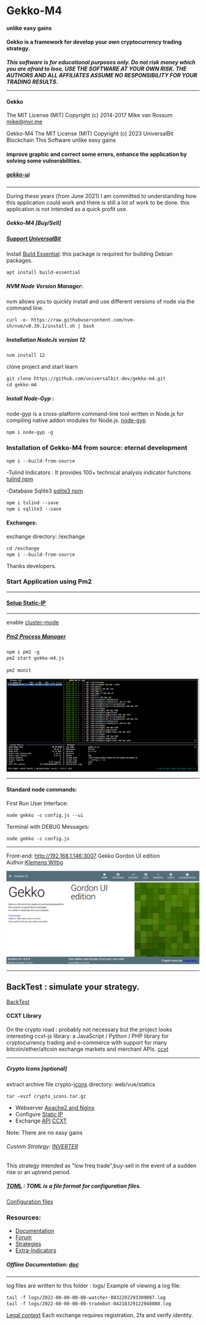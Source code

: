 # Gekko-M4
#### unlike easy gains
#### Gekko is a framework for develop your own cryptocurrency trading strategy.

***This software is for educational purposes only. Do not risk money which
you are afraid to lose. USE THE SOFTWARE AT YOUR OWN RISK. THE AUTHORS
AND ALL AFFILIATES ASSUME NO RESPONSIBILITY FOR YOUR TRADING RESULTS.***

-----

#### Gekko
The MIT License (MIT) Copyright (c) 2014-2017 Mike van Rossum mike@mvr.me

Gekko-M4 The MIT License (MIT) Copyright (c) 2023 UniversalBit Blockchain This Software unlike easy gains
#### improve graphic and correct some errors, enhance the application by solving some vulnerabilities.
##### [gekko-ui](https://github.com/universalbit-dev/gekko-quasar-ui)

-----
During these years (from June 2021) I am committed to understanding how this application could work and there is still a lot of work to be done. this application is not intended as a quick profit use.

##### Gekko-M4 [Buy/Sell]
##### [Support UniversalBit ](https://github.com/universalbit-dev/universalbit-dev/tree/main/support)


Install [Build Essential](https://packages.debian.org/bullseye/build-essential): 
this package is required for building Debian packages.

```
apt install build-essential
```

##### NVM Node Version Manager:
nvm allows you to quickly install and use different versions of node via the command line.
```
curl -o- https://raw.githubusercontent.com/nvm-sh/nvm/v0.39.1/install.sh | bash
```
##### Installation NodeJs version 12
```
nvm install 12
```

clone project and start learn
```
git clone https://github.com/universalbit-dev/gekko-m4.git
cd gekko-m4
```

##### Install Node-Gyp :
node-gyp is a cross-platform command-line tool written in Node.js for compiling native addon modules for Node.js. [node-gyp](https://www.npmjs.com/package/node-gyp)
```
npm i node-gyp -g

```
### Installation of Gekko-M4 from source: eternal development
```
npm i --build-from-source

```
-Tulind Indicators : It provides 100+ technical analysis indicator functions [tulind npm](https://www.npmjs.com/package/tulind)

-Database Sqlite3 [sqlite3 npm](https://www.npmjs.com/package/sqlite3)
```
npm i tulind --save
npm i sqlite3 --save
```
#### Exchanges: 
exchange directory: /exchange
```
cd /exchange
npm i --build-from-source
```
Thanks developers.

### Start Application using Pm2
---

#### [Setup Static-IP](https://github.com/universalbit-dev/gekko-m4/blob/master/docs/ip.md)

---

enable [cluster-mode](https://pm2.keymetrics.io/docs/usage/cluster-mode/#cluster-mode)
##### [Pm2 Process Manager](https://www.npmjs.com/package/pm2)

```
npm i pm2 -g
pm2 start gekko-m4.js

pm2 monit
```
![Pm2 Monit](https://github.com/universalbit-dev/gekko-m4/blob/master/2022-12-13%2002-58-41-002.png)

---

#### Standard node commands:
First Run User Interface:
```
node gekko -c config.js --ui
```

Terminal with DEBUG Messages:
```
node gekko -c config.js
```
---

Front-end: http://192.168.1.146:3007
Gekko Gordon UI edition  Author:[Klemens Wittig](https://github.com/H256/gekko-quasar-ui)

![Gekko-Gordon](https://github.com/universalbit-dev/gekko-m4/blob/master/2022-12-13%2002-57-57.png)

-----
## BackTest : simulate your strategy.

[BackTest](https://github.com/universalbit-dev/gekko-m4/tree/master/BACKTEST)

####  CCXT Library
On the crypto road : probably not necessary but the project looks interesting
ccxt-js library: a JavaScript / Python / PHP library for cryptocurrency trading and e-commerce with support for many bitcoin/ether/altcoin exchange markets and merchant APIs. [ccxt](https://github.com/universalbit-dev/ccxt/tree/master/doc)

-----

##### Crypto Icons [optional]
extract archive file crypto-[icons](https://cryptoicons.net/icons.php)
directory: web/vue/statics
```
tar –xvzf crypto_icons.tar.gz
```

* Webserver [Apache2 and Nginx](https://github.com/universalbit-dev/gekko-m4/blob/master/docs/webserver.md)
* Configure [Static IP](https://github.com/universalbit-dev/gekko-m4/blob/master/docs/ip.md)
* Exchange  [API]() [CCXT]()

Note:
There are no easy gains

###### Custom Strategy: [INVERTER](https://github.com/universalbit-dev/gekko-m4/blob/master/strategies/INVERTER.js)
This strategy intended as "low freq trade",buy-sell in the event of a sudden rise or an uptrend period.

##### [TOML](https://toml.io/en/) : TOML is a file format for configuration files. 
[Configuration files](https://github.com/universalbit-dev/gekko-m4/tree/master/config)

### Resources:
* [Documentation](https://gekko.wizb.it/docs/installation/installing_gekko.html)
* [Forum](https://forum.gekko.wizb.it/)
* [Strategies](https://github.com/xFFFFF/Gekko-Strategies)
* [Extra-Indicators](https://github.com/Gab0/gekko-extra-indicators)

##### Offline Documentation: [doc](https://universalbit.it/blockchain/shared-files/1093/docs.tar.gz)

---

log files are written to this folder : logs/
Example of viewing a log file:

```
tail -f logs/2022-00-00-00-00-watcher-8032292293309007.log
tail -f logs/2022-00-00-00-00-tradebot-04218329122948088.log
```

[Legal context](https://www.europarl.europa.eu/cmsdata/150761/TAX3%20Study%20on%20cryptocurrencies%20and%20blockchain.pdf)
Each exchange requires registration, 2fa and verify identity.


